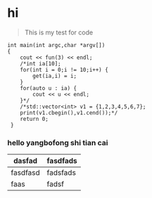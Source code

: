 # hi
> This is my test for code  

```
int main(int argc,char *argv[])
{
    cout << fun(3) << endl;
    /*int ia[10];
    for(int i = 0;i != 10;i++) {
        get(ia,i) = i;
    }
    for(auto u : ia) {
        cout << u << endl;
    }*/
    /*std::vector<int> v1 = {1,2,3,4,5,6,7};
    print(v1.cbegin(),v1.cend());*/
    return 0;
 }

```
### hello **yangbofong** shi tian cai
|dasfad | fasdfads |
|-|-|
|fasdfasd |fadsfads |
|faas|fadsf|